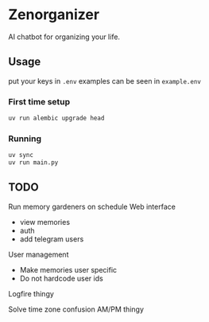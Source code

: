 # Zenorganizer

AI chatbot for organizing your life.

## Usage

put your keys in `.env`
examples can be seen in `example.env`

### First time setup

```bash
uv run alembic upgrade head
```

### Running

```bash
uv sync
uv run main.py
```

## TODO

Run memory gardeners on schedule
Web interface
- view memories
- auth
- add telegram users

User management
- Make memories user specific
- Do not hardcode user ids

Logfire thingy

Solve time zone confusion
AM/PM thingy

